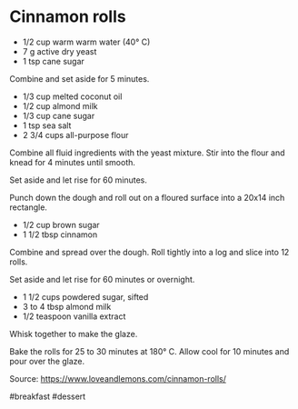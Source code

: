 # Cinnamon rolls

- 1/2 cup warm warm water (40° C)
- 7 g active dry yeast
- 1 tsp cane sugar

Combine and set aside for 5 minutes.

- 1/3 cup melted coconut oil
- 1/2 cup almond milk
- 1/3 cup cane sugar
- 1 tsp sea salt
- 2 3/4 cups all-purpose flour

Combine all fluid ingredients with the yeast mixture. Stir into the flour and knead for 4 minutes until smooth.

Set aside and let rise for 60 minutes.

Punch down the dough and roll out on a floured surface into a 20x14 inch rectangle.

- 1/2 cup brown sugar
- 1 1/2 tbsp cinnamon

Combine and spread over the dough. Roll tightly into a log and slice into 12 rolls.

Set aside and let rise for 60 minutes or overnight.

- 1 1/2 cups powdered sugar, sifted
- 3 to 4 tbsp almond milk
- 1/2 teaspoon vanilla extract

Whisk together to make the glaze.

Bake the rolls for 25 to 30 minutes at 180° C. Allow cool for 10 minutes and pour over the glaze.

Source: https://www.loveandlemons.com/cinnamon-rolls/

#breakfast #dessert
